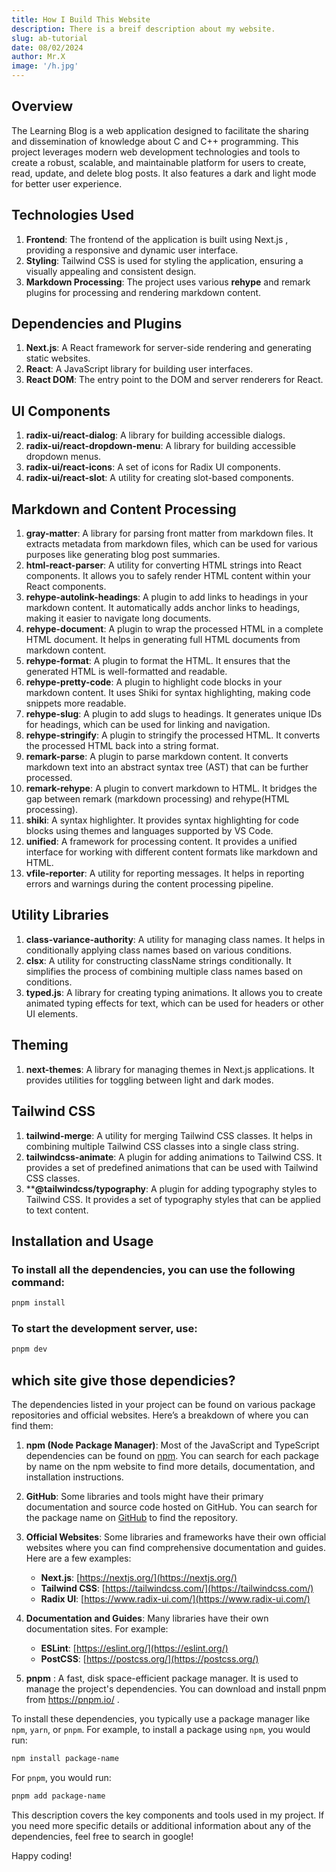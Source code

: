 ```yaml
---
title: How I Build This Website
description: There is a breif description about my website.
slug: ab-tutorial
date: 08/02/2024
author: Mr.X
image: '/h.jpg'
---
```


## Overview
The Learning Blog is a web application designed to facilitate the sharing and dissemination of knowledge about C and C++ programming. This project leverages modern web development technologies and tools to create a robust, scalable, and maintainable platform for users to create, read, update, and delete blog posts. It also features a dark and light mode for better user experience.

## Technologies Used

1. **Frontend**: The frontend of the application is built using Next.js , providing a responsive and dynamic user interface.
2. **Styling**: Tailwind CSS  is used for styling the application, ensuring a visually appealing and consistent design.
3. **Markdown Processing**: The project uses various **rehype** and remark plugins for processing and rendering markdown content.

## Dependencies and Plugins

1. **Next.js**: A React framework for server-side rendering and generating static websites.
2. **React**: A JavaScript library for building user interfaces.
3. **React DOM**: The entry point to the DOM and server renderers for React.

## UI Components

1. **radix-ui/react-dialog**: A library for building accessible dialogs.
2. **radix-ui/react-dropdown-menu**: A library for building accessible dropdown menus.
3. **radix-ui/react-icons**: A set of icons for Radix UI components.
4. **radix-ui/react-slot**: A utility for creating slot-based components.

## Markdown and Content Processing

1. **gray-matter**: A library for parsing front matter from markdown files. It extracts metadata from markdown files, which can be used for various purposes like generating blog post summaries.
2. **html-react-parser**: A utility for converting HTML strings into React components. It allows you to safely render HTML content within your React components.
3. **rehype-autolink-headings**: A plugin to add links to headings in your markdown content. It automatically adds anchor links to headings, making it easier to navigate long documents.
4. **rehype-document**: A plugin to wrap the processed HTML in a complete HTML document. It helps in generating full HTML documents from markdown content.
5. **rehype-format**: A plugin to format the HTML. It ensures that the generated HTML is well-formatted and readable.
6. **rehype-pretty-code**: A plugin to highlight code blocks in your markdown content. It uses Shiki for syntax highlighting, making code snippets more readable.
7. **rehype-slug**: A plugin to add slugs to headings. It generates unique IDs for headings, which can be used for linking and navigation.
8. **rehype-stringify**: A plugin to stringify the processed HTML. It converts the processed HTML back into a string format.
9. **remark-parse**: A plugin to parse markdown content. It converts markdown text into an abstract syntax tree (AST) that can be further processed.
10. **remark-rehype**: A plugin to convert markdown to HTML. It bridges the gap between remark (markdown processing) and rehype(HTML processing).
11. **shiki**: A syntax highlighter. It provides syntax highlighting for code blocks using themes and languages supported by VS Code.
12. **unified**: A framework for processing content. It provides a unified interface for working with different content formats like markdown and HTML.
13. **vfile-reporter**: A utility for reporting messages. It helps in reporting errors and warnings during the content processing pipeline.

## Utility Libraries

1. **class-variance-authority**: A utility for managing class names. It helps in conditionally applying class names based on various conditions.
2. **clsx**: A utility for constructing className strings conditionally. It simplifies the process of combining multiple class names based on conditions.
3. **typed.js**: A library for creating typing animations. It allows you to create animated typing effects for text, which can be used for headers or other UI elements.

## Theming

1. **next-themes**: A library for managing themes in Next.js applications. It provides utilities for toggling between light and dark modes.

## Tailwind CSS

1. **tailwind-merge**: A utility for merging Tailwind CSS classes. It helps in combining multiple Tailwind CSS classes into a single class string.
2. **tailwindcss-animate**: A plugin for adding animations to Tailwind CSS. It provides a set of predefined animations that can be used with Tailwind CSS classes.
3. ****@tailwindcss/typography**: A plugin for adding typography styles to Tailwind CSS. It provides a set of typography styles that can be applied to text content.

## Installation and Usage

### To install all the dependencies, you can use the following command:

```bash
pnpm install

```

### To start the development server, use:

```bash
pnpm dev

```

## which site give those dependicies?

The dependencies listed in your project can be found on various package repositories and official websites. Here’s a breakdown of where you can find them:

1. **npm (Node Package Manager)**: Most of the JavaScript and TypeScript dependencies can be found on [npm](https://www.npmjs.com/). You can search for each package by name on the npm website to find more details, documentation, and installation instructions.

2. **GitHub**: Some libraries and tools might have their primary documentation and source code hosted on GitHub. You can search for the package name on [GitHub](https://github.com/) to find the repository.

3. **Official Websites**: Some libraries and frameworks have their own official websites where you can find comprehensive documentation and guides. Here are a few examples:
   - **Next.js**: [https://nextjs.org/](https://nextjs.org/)
   - **Tailwind CSS**: [https://tailwindcss.com/](https://tailwindcss.com/)
   - **Radix UI**: [https://www.radix-ui.com/](https://www.radix-ui.com/)

4. **Documentation and Guides**: Many libraries have their own documentation sites. For example:
   - **ESLint**: [https://eslint.org/](https://eslint.org/)
   - **PostCSS**: [https://postcss.org/](https://postcss.org/)

5. **pnpm** : A fast, disk space-efficient package manager. It is used to manage the project's dependencies. You can download and install pnpm from https://pnpm.io/ .   

To install these dependencies, you typically use a package manager like `npm`, `yarn`, or `pnpm`. For example, to install a package using `npm`, you would run:
```sh
npm install package-name
```

For `pnpm`, you would run:
```sh
pnpm add package-name
```

This description covers the key components and tools used in my project. If you need more specific details or additional information about any of the dependencies, feel free to search in google!

Happy coding!